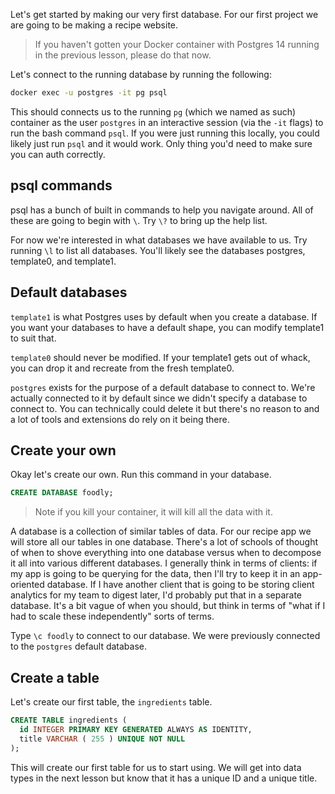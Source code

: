 Let's get started by making our very first database. For our first project we are going to be making a recipe website.

> If you haven't gotten your Docker container with Postgres 14 running in the previous lesson, please do that now.

Let's connect to the running database by running the following:

```bash
docker exec -u postgres -it pg psql
```

This should connects us to the running `pg` (which we named as such) container as the user `postgres` in an interactive session (via the `-it` flags) to run the bash command `psql`. If you were just running this locally, you could likely just run `psql` and it would work. Only thing you'd need to make sure you can auth correctly.

## psql commands

psql has a bunch of built in commands to help you navigate around. All of these are going to begin with `\`. Try `\?` to bring up the help list.

For now we're interested in what databases we have available to us. Try running `\l` to list all databases. You'll likely see the databases postgres, template0, and template1.

## Default databases

`template1` is what Postgres uses by default when you create a database. If you want your databases to have a default shape, you can modify template1 to suit that.

`template0` should never be modified. If your template1 gets out of whack, you can drop it and recreate from the fresh template0.

`postgres` exists for the purpose of a default database to connect to. We're actually connected to it by default since we didn't specify a database to connect to. You can technically could delete it but there's no reason to and a lot of tools and extensions do rely on it being there.

## Create your own

Okay let's create our own. Run this command in your database.

```sql
CREATE DATABASE foodly;
```

> Note if you kill your container, it will kill all the data with it.

A database is a collection of similar tables of data. For our recipe app we will store all our tables in one database. There's a lot of schools of thought of when to shove everything into one database versus when to decompose it all into various different databases. I generally think in terms of clients: if my app is going to be querying for the data, then I'll try to keep it in an app-oriented database. If I have another client that is going to be storing client analytics for my team to digest later, I'd probably put that in a separate database. It's a bit vague of when you should, but think in terms of "what if I had to scale these independently" sorts of terms.

Type `\c foodly` to connect to our database. We were previously connected to the `postgres` default database.

## Create a table

Let's create our first table, the `ingredients` table.

```sql
CREATE TABLE ingredients (
  id INTEGER PRIMARY KEY GENERATED ALWAYS AS IDENTITY,
  title VARCHAR ( 255 ) UNIQUE NOT NULL
);
```

This will create our first table for us to start using. We will get into data types in the next lesson but know that it has a unique ID and a unique title.
